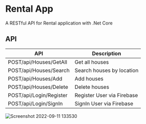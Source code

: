 # Rental App
A RESTful API  for  Rental application with .Net Core
## API
| API | Description |
| ------ | ------ |
| POST/api/Houses/GetAll | Get all houses  |
| POST/api/Houses/Search | Search houses by location |
| POST/api/Houses/Add | Add houses  |
| POST/api/Houses/Delete | Delete houses |
| POST/api/Login/Register | Register User via Firebase|
| POST/api/Login/SignIn | SignIn User via Firebase |

![Screenshot 2022-09-11 133530](https://user-images.githubusercontent.com/62144826/189522984-479c84a0-ecd9-44a8-8552-f6212822796a.png)

